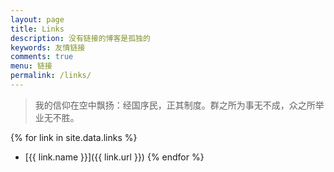 ```yaml
---
layout: page
title: Links
description: 没有链接的博客是孤独的
keywords: 友情链接
comments: true
menu: 链接
permalink: /links/
---
```


> 我的信仰在空中飘扬：经国序民，正其制度。群之所为事无不成，众之所举业无不胜。

{% for link in site.data.links %}
* [{{ link.name }}]({{ link.url }})
{% endfor %}
